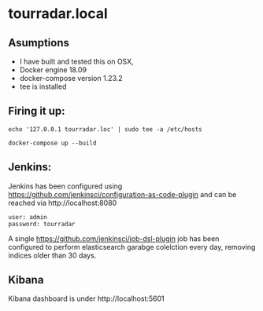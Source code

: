 # tourradar.local

## Asumptions
- I have built and tested this on OSX, 
- Docker engine 18.09 
- docker-compose version 1.23.2
- tee is installed

## Firing it up:


```
echo '127.0.0.1 tourradar.loc' | sudo tee -a /etc/hosts

docker-compose up --build
```

## Jenkins:

Jenkins has been configured using https://github.com/jenkinsci/configuration-as-code-plugin and can be reached via http://localhost:8080

```
user: admin
password: tourradar
```

A single https://github.com/jenkinsci/job-dsl-plugin job has been configured to perform elasticsearch garabge colelction every day, removing indices older than 30 days.



## Kibana

Kibana dashboard is under http://localhost:5601


